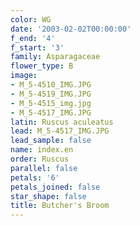 ```yaml
---
color: WG
date: '2003-02-02T00:00:00'
f_end: '4'
f_start: '3'
family: Asparagaceae
flower_type: B
image:
- M_5-4510_IMG.JPG
- M_5-4519_IMG.JPG
- M_5-4515_img.jpg
- M_5-4517_IMG.JPG
latin: Ruscus aculeatus
lead: M_5-4517_IMG.JPG
lead_sample: false
name: index.en
order: Ruscus
parallel: false
petals: '6'
petals_joined: false
star_shape: false
title: Butcher's Broom
---
```

